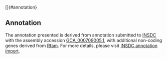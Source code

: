 []{#annotation}

Annotation
----------

The annotation presented is derived from annotation submitted to
[INSDC](http://www.insdc.org) with the assembly accession
[GCA\_000709005.1](http://www.ebi.ac.uk/ena/data/view/GCA_000709005.1),
with additional non-coding genes derived from
[Rfam](http://rfam.xfam.org/). For more details, please visit [INSDC
annotation
import](http://ensemblgenomes.org/info/data/insdc_annotation).
